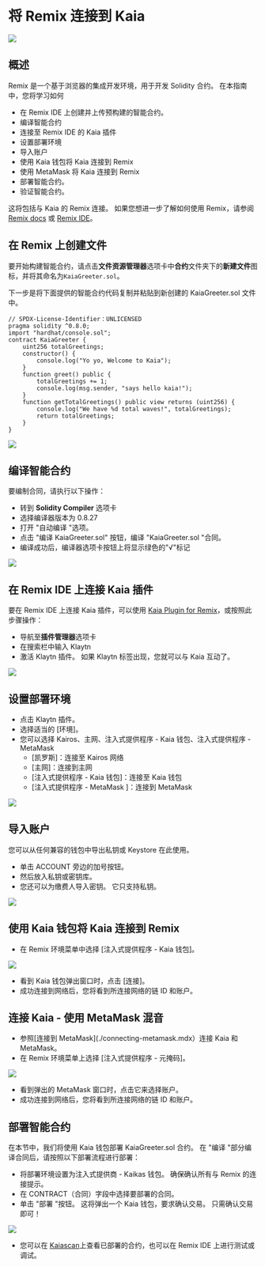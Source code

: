 # 将 Remix 连接到 Kaia

![](/img/banners/kaia-remix.png)

## 概述<a href="#overview" id="overview"></a>

Remix 是一个基于浏览器的集成开发环境，用于开发 Solidity 合约。 在本指南中，您将学习如何

- 在 Remix IDE 上创建并上传预构建的智能合约。
- 编译智能合约
- 连接至 Remix IDE 的 Kaia 插件
- 设置部署环境
- 导入账户
- 使用 Kaia 钱包将 Kaia 连接到 Remix
- 使用 MetaMask 将 Kaia 连接到 Remix
- 部署智能合约。
- 验证智能合约。

这将包括与 Kaia 的 Remix 连接。 如果您想进一步了解如何使用 Remix，请参阅 [Remix docs](https://remix-ide.readthedocs.io/en/latest/) 或 [Remix IDE](https://remix.ethereum.org/)。

## 在 Remix 上创建文件<a href="#creating-a-file-on-remix" id="creating-a-file-on-remix"></a>

要开始构建智能合约，请点击**文件资源管理器**选项卡中**合约**文件夹下的**新建文件**图标，并将其命名为`KaiaGreeter.sol`。

下一步是将下面提供的智能合约代码复制并粘贴到新创建的 KaiaGreeter.sol 文件中。

```sol
// SPDX-License-Identifier：UNLICENSED
pragma solidity ^0.8.0;
import "hardhat/console.sol";
contract KaiaGreeter {
    uint256 totalGreetings;
    constructor() {
        console.log("Yo yo, Welcome to Kaia");
    }
    function greet() public {
        totalGreetings += 1;
        console.log(msg.sender, "says hello kaia!");
    }
    function getTotalGreetings() public view returns (uint256) {
        console.log("We have %d total waves!", totalGreetings);
        return totalGreetings;
    }
}
```

![](/img/build/smart-contracts/remix-create-new-file.png)

## 编译智能合约<a href="#compile-smart-contract" id="compile-smart-contract"></a>

要编制合同，请执行以下操作：

- 转到 **Solidity Compiler** 选项卡
- 选择编译器版本为 0.8.27
- 打开 "自动编译 "选项。
- 点击 "编译 KaiaGreeter.sol" 按钮，编译 "KaiaGreeter.sol "合同。
- 编译成功后，编译器选项卡按钮上将显示绿色的"√"标记

![](/img/build/smart-contracts/remix-compile-contract.png)

## 在 Remix IDE 上连接 Kaia 插件<a href="#connect-to-kaia-plugin" id="connect-to-kaia-plugin"></a>

要在 Remix IDE 上连接 Kaia 插件，可以使用 [Kaia Plugin for Remix](https://ide.kaia.io/)，或按照此步骤操作：

- 导航至**插件管理器**选项卡
- 在搜索栏中输入 Klaytn
- 激活 Klaytn 插件。 如果 Klaytn 标签出现，您就可以与 Kaia 互动了。

![](/img/build/smart-contracts/remix-plugin-addon.png)

## 设置部署环境 <a href="#setting-up-deployment-env" id="setting-up-deployment-env"></a>

- 点击 Klaytn 插件。
- 选择适当的 [环境]。
- 您可以选择 Kairos、主网、注入式提供程序 - Kaia 钱包、注入式提供程序 - MetaMask
  - [凯罗斯]：连接至 Kairos 网络
  - [主网]：连接到主网
  - [注入式提供程序 - Kaia 钱包]：连接至 Kaia 钱包
  - [注入式提供程序 - MetaMask ]：连接到 MetaMask

![](/img/build/smart-contracts/remix-deploy-env.png)

## 导入账户<a href="#import-account" id="import-account"></a>

您可以从任何兼容的钱包中导出私钥或 Keystore 在此使用。

- 单击 ACCOUNT 旁边的加号按钮。
- 然后放入私钥或密钥库。
- 您还可以为缴费人导入密钥。 它只支持私钥。

![](/img/build/smart-contracts/remix-import-acc.png)

## 使用 Kaia 钱包将 Kaia 连接到 Remix<a href="#connect-to-kaia-using-kaia-wallet" id="connect-to-kaia-using-kaia-wallet"></a>

- 在 Remix 环境菜单中选择 [注入式提供程序 - Kaia 钱包]。

![](/img/build/smart-contracts/remix-kw-connect.png)

- 看到 Kaia 钱包弹出窗口时，点击 [连接]。
- 成功连接到网络后，您将看到所连接网络的链 ID 和账户。

## 连接 Kaia - 使用 MetaMask 混音<a href="#connect-to-kaia-using-metamask" id="connect-to-kaia-using-metamask"></a>

- 参照[连接到 MetaMask](./connecting-metamask.mdx）连接 Kaia 和 MetaMask。
- 在 Remix 环境菜单上选择 [注入式提供程序 - 元掩码]。

![](/img/build/smart-contracts/remix-mm-connect.png)

- 看到弹出的 MetaMask 窗口时，点击它来选择账户。
- 成功连接到网络后，您将看到所连接网络的链 ID 和账户。

## 部署智能合约<a href="#deploying-contract" id="deploying-contract"></a>

在本节中，我们将使用 Kaia 钱包部署 KaiaGreeter.sol 合约。 在 "编译 "部分编译合同后，请按照以下部署流程进行部署：

- 将部署环境设置为注入式提供商 - Kaikas 钱包。 确保确认所有与 Remix 的连接提示。
- 在 CONTRACT（合同）字段中选择要部署的合同。
- 单击 "部署 "按钮。 这将弹出一个 Kaia 钱包，要求确认交易。 只需确认交易即可！

![](/img/build/smart-contracts/remix-deploy-contract.png)

- 您可以在 [Kaiascan](https://kairos.kaiascan.io/)上查看已部署的合约，也可以在 Remix IDE 上进行测试或调试。

